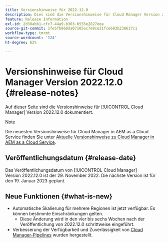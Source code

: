 ```yaml
---
title: Versionshinweise für 2022.12.0
description: Dies sind die Versionshinweise für Cloud Manager Version 2022.12.0.
feature: Release Information
exl-id: 2d38abb1-cfc7-44a9-b303-b555e2827eea
source-git-commit: 1fe5fb860da07105ac7e8ce21fce683b238637c1
workflow-type: tm+mt
source-wordcount: '124'
ht-degree: 62%

---
```



# Versionshinweise für Cloud Manager Version 2022.12.0 {#release-notes}

Auf dieser Seite sind die Versionshinweise für [!UICONTROL Cloud Manager] Version 2022.12.0 dokumentiert.

>[!NOTE]
>
>Die neuesten Versionshinweise für Cloud Manager in AEM as a Cloud Service finden Sie unter [Aktuelle Versionshinweise zu Cloud Manager in AEM as a Cloud Service](https://experienceleague.adobe.com/docs/experience-manager-cloud-service/content/implementing/using-cloud-manager/release-notes-cloud-manager/release-notes-cm-current.html?lang=de).

## Veröffentlichungsdatum {#release-date}

Das Veröffentlichungsdatum von [!UICONTROL Cloud Manager] Version 2022.12.0 ist der 29. November 2022. Die nächste Version ist für den 19. Januar 2023 geplant.

## Neue Funktionen {#what-is-new}

* Automatische Skalierung für mehrere Regionen ist jetzt verfügbar. Es können bestimmte Einschränkungen gelten.
   * Diese Änderung wird in den vier bis sechs Wochen nach der Veröffentlichung von 2022.12.0 schrittweise eingeführt.
* Verbesserung der Verfügbarkeit und Zuverlässigkeit von [Cloud Manager-Pipelines](/help/overview/ci-cd-pipelines.md) wurden hergestellt.
